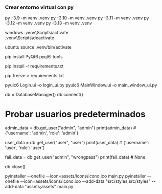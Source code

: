 ### Crear entorno virtual con py
py -3.9 -m venv .venv
py -3.10 -m venv .venv
py -3.11 -m venv .venv
py -3.12 -m venv .venv
py -3.13 -m venv .venv

windows
.venv\Scripts\activate    
.venv\Scripts\deactivate

ubuntu
source .venv/bin/activate

pip install PyQt6 pyqt6-tools

pip install -r requirements.txt

pip freeze > requirements.txt

pyuic6 Login.ui -o login_ui.py
pyuic6 MainWindow.ui -o main_window_ui.py



db = DatabaseManager()
db.connect()

# Probar usuarios predeterminados
admin_data = db.get_user("admin", "admin")
print(admin_data)  # {'username': 'admin', 'role': 'admin'}

user_data = db.get_user("user", "user")
print(user_data)  # {'username': 'user', 'role': 'user'}

fail_data = db.get_user("admin", "wrongpass")
print(fail_data)  # None

db.close()

pyinstaller --onefile --icon=assets/icons/icono.ico main.py
pyinstaller --onefile --icon=assets/icons/icono.ico --add-data "src/styles;src/styles" --add-data "assets;assets" main.py